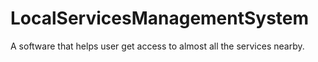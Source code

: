 # LocalServicesManagementSystem
A software that helps user get access to almost all the services nearby.
